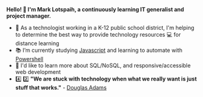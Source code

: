 **Hello! 👋 I'm Mark Lotspaih, a continuously learning IT generalist and project manager.**

- :hammer: As a technologist working in a K-12 public school district, I'm helping to determine the best way to provide technology resources :computer: for distance learning
- :books: I’m currently studying [Javascript](https://www.oreilly.com/library/view/javascript-the-definitive/9781491952016/) and learning to automate with [Powershell](https://nostarch.com/powershellsysadmins)
- :thought_balloon: I'd like to learn more about SQL/NoSQL, and responsive/accessible web development
- :four: :two: **"We are stuck with technology when what we really want is just stuff that works."** - [Douglas Adams](https://douglasadams.com/)

